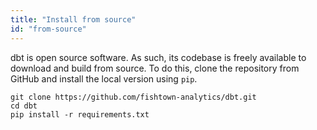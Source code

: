 ```yaml
---
title: "Install from source"
id: "from-source"
---
```


dbt is open source software. As such, its codebase is freely available to download and build from source. To do this, clone the repository from GitHub and install the local version using `pip`.

```shell
git clone https://github.com/fishtown-analytics/dbt.git
cd dbt
pip install -r requirements.txt
```

<FAQ src="install-pip-os-prereqs" />
<FAQ src="install-python-compatibility" />
<FAQ src="install-pip-best-practices" />
